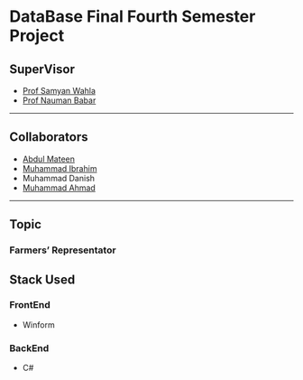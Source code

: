 # DataBase Final Fourth Semester Project

## SuperVisor

- [Prof Samyan Wahla](https://www.linkedin.com/in/samyan-wahla-5b258938)
- [Prof Nauman Babar](https://www.linkedin.com/in/naumanbabar)

---

## Collaborators

- [Abdul Mateen](https://connect.AbdulMateenzwl.com)
- [Muhammad Ibrahim](https://linktr.ee/M_ibrahim_pro)
- Muhammad Danish
- [Muhammad Ahmad](https://www.linkedin.com/in/muhammad-ahmad-782b34262)

---

## Topic

### Farmers’ Representator

## Stack Used

### FrontEnd
- Winform
### BackEnd
- C#
